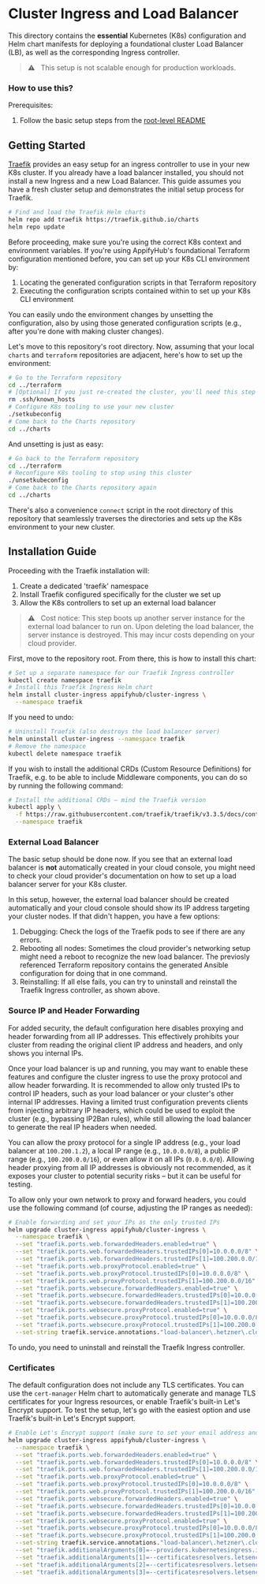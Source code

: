 # Cluster Ingress and Load Balancer

This directory contains the **essential** Kubernetes (K8s) configuration and Helm chart manifests for deploying a foundational cluster Load Balancer (LB), as well as the corresponding Ingress controller.

> ⚠️ &nbsp; This setup is not scalable enough for production workloads.

### How to use this?

Prerequisites:

  1. Follow the basic setup steps from the [root-level README](../README.md)

## Getting Started

[Traefik](https://traefik.io/solutions/kubernetes-ingress) provides an easy setup for an ingress controller to use in your new K8s cluster. If you already have a load balancer installed, you should not install a new Ingress and a new Load Balancer. This guide assumes you have a fresh cluster setup and demonstrates the initial setup process for Traefik.

```bash
# Find and load the Traefik Helm charts
helm repo add traefik https://traefik.github.io/charts
helm repo update
```

Before proceeding, make sure you're using the correct K8s context and environment variables. If you're using AppifyHub's foundational Terraform configuration mentioned before, you can set up your K8s CLI environment by:

   1. Locating the generated configuration scripts in that Terraform repository
   1. Executing the configuration scripts contained within to set up your K8s CLI environment

You can easily undo the environment changes by unsetting the configuration, also by using those generated configuration scripts (e.g., after you're done with making cluster changes).

Let's move to this repository's root directory. Now, assuming that your local `charts` and `terraform` repositories are adjacent, here's how to set up the environment:

```bash
# Go to the Terraform repository
cd ../terraform
# [Optional] If you just re-created the cluster, you'll need this step
rm .ssh/known_hosts
# Configure K8s tooling to use your new cluster
./setkubeconfig
# Come back to the Charts repository
cd ../charts
```

And unsetting is just as easy:

```bash
# Go back to the Terraform repository
cd ../terraform
# Reconfigure K8s tooling to stop using this cluster
./unsetkubeconfig
# Come back to the Charts repository again
cd ../charts
```

There's also a convenience `connect` script in the root directory of this repository that seamlessly traverses the directories and sets up the K8s environment to your new cluster.

## Installation Guide

Proceeding with the Traefik installation will:

  1. Create a dedicated 'traefik' namespace
  1. Install Traefik configured specifically for the cluster we set up
  1. Allow the K8s controllers to set up an external load balancer

> ⚠️ &nbsp; Cost notice: This step boots up another server instance for the external load balancer to run on. Upon deleting the load balancer, the server instance is destroyed. This may incur costs depending on your cloud provider.

First, move to the repository root. From there, this is how to install this chart:

```bash
# Set up a separate namespace for our Traefik Ingress controller
kubectl create namespace traefik
# Install this Traefik Ingress Helm chart
helm install cluster-ingress appifyhub/cluster-ingress \
  --namespace traefik
```

If you need to undo:

```bash
# Uninstall Traefik (also destroys the load balancer server)
helm uninstall cluster-ingress --namespace traefik
# Remove the namespace
kubectl delete namespace traefik
```

If you wish to install the additional CRDs (Custom Resource Definitions) for Traefik, e.g. to be able to include Middleware components, you can do so by running the following command:

```bash
# Install the additional CRDs – mind the Traefik version
kubectl apply \
  -f https://raw.githubusercontent.com/traefik/traefik/v3.3.5/docs/content/reference/dynamic-configuration/kubernetes-crd-definition-v1.yml \
  --namespace traefik
```

### External Load Balancer

The basic setup should be done now. If you see that an external load balancer is **not** automatically created in your cloud console, you might need to check your cloud provider's documentation on how to set up a load balancer server for your K8s cluster.

In this setup, however, the external load balancer should be created automatically and your cloud console should show its IP address targeting your cluster nodes. If that didn't happen, you have a few options:

   1. Debugging: Check the logs of the Traefik pods to see if there are any errors.
   1. Rebooting all nodes: Sometimes the cloud provider's networking setup might need a reboot to recognize the new load balancer. The previosly referenced Terraform repository contains the generated Ansible configuration for doing that in one command.
   1. Reinstalling: If all else fails, you can try to uninstall and reinstall the Traefik Ingress controller, as shown above.

### Source IP and Header Forwarding

For added security, the default configuration here disables proxying and header forwarding from all IP addresses. This effectively prohibits your cluster from reading the original client IP address and headers, and only shows you internal IPs.

Once your load balancer is up and running, you may want to enable these features and configure the cluster ingress to use the proxy protocol and allow header forwarding. It is recommended to allow only trusted IPs to control IP headers, such as your load balancer or your cluster's other internal IP addresses. Having a limited trust configuration prevents clients from injecting arbitrary IP headers, which could be used to exploit the cluster (e.g., bypassing IP2Ban rules), while still allowing the load balancer to generate the real IP headers when needed.

You can allow the proxy protocol for a single IP address (e.g., your load balancer at `100.200.1.2`), a local IP range (e.g., `10.0.0.0/8`), a public IP range (e.g., `100.200.0.0/16`), or even allow it on all IPs (`0.0.0.0/0`). Allowing header proxying from all IP addresses is obviously not recommended, as it exposes your cluster to potential security risks – but it can be useful for testing.

To allow only your own network to proxy and forward headers, you could use the following command (of course, adjusting the IP ranges as needed):

```bash
# Enable forwarding and set your IPs as the only trusted IPs
helm upgrade cluster-ingress appifyhub/cluster-ingress \
  --namespace traefik \
  --set "traefik.ports.web.forwardedHeaders.enabled=true" \
  --set "traefik.ports.web.forwardedHeaders.trustedIPs[0]=10.0.0.0/8" \
  --set "traefik.ports.web.forwardedHeaders.trustedIPs[1]=100.200.0.0/16" \
  --set "traefik.ports.web.proxyProtocol.enabled=true" \
  --set "traefik.ports.web.proxyProtocol.trustedIPs[0]=10.0.0.0/8" \
  --set "traefik.ports.web.proxyProtocol.trustedIPs[1]=100.200.0.0/16" \
  --set "traefik.ports.websecure.forwardedHeaders.enabled=true" \
  --set "traefik.ports.websecure.forwardedHeaders.trustedIPs[0]=10.0.0.0/8" \
  --set "traefik.ports.websecure.forwardedHeaders.trustedIPs[1]=100.200.0.0/16" \
  --set "traefik.ports.websecure.proxyProtocol.enabled=true" \
  --set "traefik.ports.websecure.proxyProtocol.trustedIPs[0]=10.0.0.0/8" \
  --set "traefik.ports.websecure.proxyProtocol.trustedIPs[1]=100.200.0.0/16" \
  --set-string traefik.service.annotations."load-balancer\.hetzner\.cloud/uses-proxyprotocol"=true
```

To undo, you need to uninstall and reinstall the Traefik Ingress controller.

### Certificates

The default configuration does not include any TLS certificates. You can use the `cert-manager` Helm chart to automatically generate and manage TLS certificates for your Ingress resources, or enable Traefik's built-in Let's Encrypt support. To test the setup, let's go with the easiest option and use Traefik's built-in Let's Encrypt support.

```bash
# Enable Let's Encrypt support (make sure to set your email address and LB IP)
helm upgrade cluster-ingress appifyhub/cluster-ingress \
  --namespace traefik \
  --set "traefik.ports.web.forwardedHeaders.enabled=true" \
  --set "traefik.ports.web.forwardedHeaders.trustedIPs[0]=10.0.0.0/8" \
  --set "traefik.ports.web.forwardedHeaders.trustedIPs[1]=100.200.0.0/16" \
  --set "traefik.ports.web.proxyProtocol.enabled=true" \
  --set "traefik.ports.web.proxyProtocol.trustedIPs[0]=10.0.0.0/8" \
  --set "traefik.ports.web.proxyProtocol.trustedIPs[1]=100.200.0.0/16" \
  --set "traefik.ports.websecure.forwardedHeaders.enabled=true" \
  --set "traefik.ports.websecure.forwardedHeaders.trustedIPs[0]=10.0.0.0/8" \
  --set "traefik.ports.websecure.forwardedHeaders.trustedIPs[1]=100.200.0.0/16" \
  --set "traefik.ports.websecure.proxyProtocol.enabled=true" \
  --set "traefik.ports.websecure.proxyProtocol.trustedIPs[0]=10.0.0.0/8" \
  --set "traefik.ports.websecure.proxyProtocol.trustedIPs[1]=100.200.0.0/16" \
  --set-string traefik.service.annotations."load-balancer\.hetzner\.cloud/uses-proxyprotocol"=true \
  --set "traefik.additionalArguments[0]=--providers.kubernetesingress.ingressclass=traefik" \
  --set "traefik.additionalArguments[1]=--certificatesresolvers.letsencrypt.acme.email=your-email@example.com" \
  --set "traefik.additionalArguments[2]=--certificatesresolvers.letsencrypt.acme.storage=/data/acme.json" \
  --set "traefik.additionalArguments[3]=--certificatesresolvers.letsencrypt.acme.tlschallenge=true"
```
